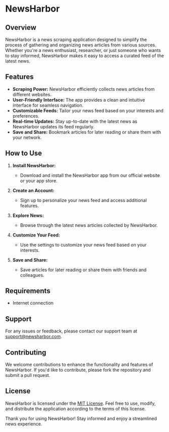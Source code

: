# NewsHarbor

## Overview
NewsHarbor is a news scraping application designed to simplify the process of gathering and organizing news articles from various sources. Whether you're a news enthusiast, researcher, or just someone who wants to stay informed, NewsHarbor makes it easy to access a curated feed of the latest news.

## Features
- **Scraping Power:** NewsHarbor efficiently collects news articles from different websites.
- **User-Friendly Interface:** The app provides a clean and intuitive interface for seamless navigation.
- **Customizable Feeds:** Tailor your news feed based on your interests and preferences.
- **Real-time Updates:** Stay up-to-date with the latest news as NewsHarbor updates its feed regularly.
- **Save and Share:** Bookmark articles for later reading or share them with your network.

## How to Use
1. **Install NewsHarbor:**
   - Download and install the NewsHarbor app from our official website or your app store.

2. **Create an Account:**
   - Sign up to personalize your news feed and access additional features.

3. **Explore News:**
   - Browse through the latest news articles collected by NewsHarbor.

4. **Customize Your Feed:**
   - Use the settings to customize your news feed based on your interests.

5. **Save and Share:**
   - Save articles for later reading or share them with friends and colleagues.

## Requirements
- Internet connection

## Support
For any issues or feedback, please contact our support team at support@newsharbor.com.

## Contributing
We welcome contributions to enhance the functionality and features of NewsHarbor. If you'd like to contribute, please fork the repository and submit a pull request.

## License
NewsHarbor is licensed under the [MIT License](LICENSE). Feel free to use, modify, and distribute the application according to the terms of this license.

Thank you for using NewsHarbor! Stay informed and enjoy a streamlined news experience.